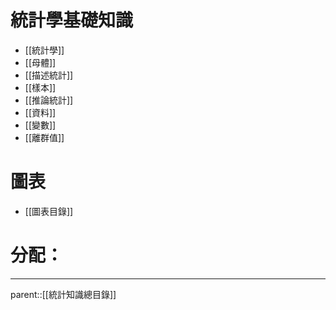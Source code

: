 # 統計學基礎知識
- [[統計學]]
- [[母體]]
- [[描述統計]]
- [[樣本]]
- [[推論統計]]
- [[資料]]
- [[變數]]
- [[離群值]]
# 圖表
- [[圖表目錄]]
# 分配：

- - -
parent::[[統計知識總目錄]]